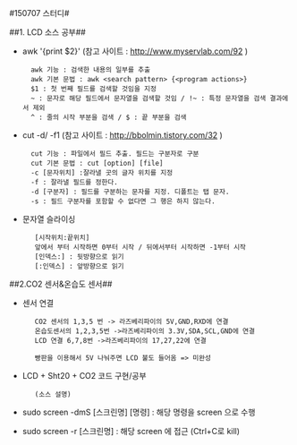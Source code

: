 #150707 스터디#

##1. LCD 소스 공부##

- awk '{print $2}' (참고 사이트 : http://www.myservlab.com/92 ) 

        awk 기능 : 검색한 내용의 일부를 추출  
        awk 기본 문법 : awk <search pattern> {<program actions>}  
        $1 : 첫 번째 필드를 검색할 것임을 지정  
        ~ : 문자로 해당 필드에서 문자열을 검색할 것임 / !~ : 특정 문자열을 검색 결과에서 제외  
        ^ : 줄의 시작 부분을 검색 / $ : 끝 부분을 검색  

- cut -d/ -f1 (참고 사이트 : http://bbolmin.tistory.com/32 )  

        cut 기능 : 파일에서 필드 추출. 필드는 구분자로 구분  
        cut 기본 문법 : cut [option] [file]  
        -c [문자위치] :잘라낼 곳의 글자 위치를 지정  
        -f : 잘라낼 필드를 정한다.  
        -d [구분자] : 필드를 구분하는 문자를 지정. 디폴트는 탭 문자.  
        -s : 필드 구분자를 포함할 수 없다면 그 행은 하지 않는다.  

- 문자열 슬라이싱

         [시작위치:끝위치]
         앞에서 부터 시작하면 0부터 시작 / 뒤에서부터 시작하면 -1부터 시작
         [인덱스:] : 뒷방향으로 읽기
         [:인덱스] : 앞방향으로 읽기
        

##2.CO2 센서&온습도 센서##

- 센서 연결  

         CO2 센서의 1,3,5 번 -> 라즈베리파이의 5V,GND,RXD에 연결
         온습도센서의 1,2,3,5번 ->라즈베리파이의 3.3V,SDA,SCL,GND에 연결
         LCD 연결 6,7,8번 ->라즈베리파이의 17,27,22에 연결
         
         빵판을 이용해서 5V 나눠주면 LCD 불도 들어옴 => 미완성
         
- LCD + Sht20 + CO2 코드 구현/공부

         (소스 설명)
         

- sudo screen -dmS [스크린명] [명령] : 해당 명령을 screen 으로 수행
- sudo screen -r [스크린명] : 해당 screen 에 접근 (Ctrl+C로 kill)


        
